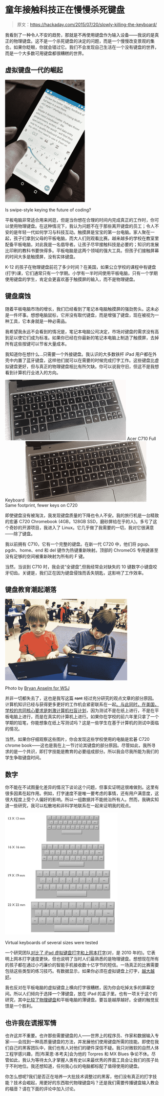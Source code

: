 # 童年接触科技正在慢慢杀死键盘

> 原文：<https://hackaday.com/2015/07/20/slowly-killing-the-keyboard/>

我看到了一种令人不安的趋势，那就是不再使用键盘作为输入设备——我说的是真正的物理键盘。这不是一个杀死键盘的决定的问题，而是一个慢慢改变景观的集合。如果你眨眼，你就会错过它。我们不会发现自己生活在一个没有键盘的世界，而是一个大多数可用键盘都很糟糕的世界。

## 虚拟键盘一代的崛起

![Is swipe-style keying the future of coding?](img/5298d5aaa883b318acba15d21e46be35.png)

Is swipe-style keying the future of coding?

平板电脑非常适合用来闲逛，但是当你想在合理的时间内完成真正的工作时，你可以使用物理键盘。在这种情况下，我认为问题不在于那些离开键盘的员工；令人不安的是年轻一代如何学习与科技互动。触摸屏是宝宝的第一台电脑。家人聚在一起，孩子们拿到父母的平板电脑，而大人们则观看比赛。越来越多的学校在教室里配备平板电脑，对此我是一名倡导者。让孩子尽早接触科技是必要的；知识的发展比印刷的教科书要快得多。平板电脑是这两个领域的强大工具。但孩子们接触屏幕的时间大多是触摸屏，没有实体键盘。

K-12 的孩子在物理键盘前花了多少时间？在美国，如果公立学校的课程中有键盘(打字)课，它们通常只有一个学期。小学有一半时间使用平板电脑，只有一个学期使用键盘的学生，肯定会更喜欢基于触摸屏的输入，而不是物理键盘。

## 键盘腐蚀

随着平板电脑市场的增长，我们已经看到了笔记本电脑触摸屏的强劲势头。这未必是一件坏事。想想电脑鼠标，它并没有取代键盘，而是增强了键盘，现在被视为一种工具，它本身就是一种必需品。

我希望我永远不会看到的情况是，笔记本电脑公司决定，市场对键盘的需求没有高到足以使它们成为标准。如果你已经在你最新的笔记本电脑上制造了触摸屏，去掉所有这些按键可以节省大量成本。

我知道你在想什么…只需要一个外接键盘。我认识的大多数铁杆 iPad 用户都在外壳中内置了蓝牙键盘，这样他们就可以在需要的时候完成打字工作。这些键盘比虚拟键盘更好，但与真正的物理键盘相比有所欠缺。你可以说我守旧，但这不是我想看到计算机行业进入的方向。

 [![Acer C710 Full Keyboard](img/e2ce2556e1505db6927506e449bd65b8.png "c710-keyboard")](https://hackaday.com/2015/07/20/slowly-killing-the-keyboard/c710-keyboard/) Acer C710 Full Keyboard [![Same footprint, fewer keys on C720](img/883e53eb1df473b68af5958ee573968b.png "c720-keyboard")](https://hackaday.com/2015/07/20/slowly-killing-the-keyboard/c720-keyboard/) Same footprint, fewer keys on C720

即使键盘没有被淘汰，我发现键盘质量的下降也令人不安。我的旅行机是一台精致的宏碁 C720 Chromebook (4GB，128GB SSD，磨砂屏给在乎的人)。多亏了这个奇妙的开源项目，我进入了 Linux。它几乎做了我需要的一切，我对它很满意——除了键盘。

我以前拥有 C710，它有一个完整的键盘。在新一代 C720 中，他们将 pgup、pgdn、home、end 和 del 键作为热键重新映射。顶部的 ChromeOS 专用键甚至没有足够的空间被重新映射为所有的 F 键。

当然，当谈到 C710 时，我会说“全键盘”,但我经常会对缺失的 10 键数字小键盘咬牙切齿。关键是，我们正在因为键盘侵蚀而丢失钥匙，这影响了工作效率。

## 键盘教育潮起潮落

![Photo by Bryan Anselm for WSJ](img/d3ea293beb0d586dcb98d6e8d7e0bdac.png)

Photo by [Bryan Anselm for WSJ](http://www.wsj.com/articles/common-core-linked-tests-spur-schools-to-teach-typing-1423073700)

并非一切都失去了，这也是我写这篇 ~~rant~~ 经过充分研究的观点文章的部分原因。计算机知识已经与获得更多更好的工作机会紧密联系在一起[。与此同时，在美国，学校的共同核心要求是](http://2010-2014.commerce.gov/news/fact-sheets/2011/05/13/fact-sheet-digital-literacy)[刺激计算机扫盲计划](http://www.wsj.com/articles/common-core-linked-tests-spur-schools-to-teach-typing-1423073700)，因为测试不是在纸上进行，不是在平板电脑上进行，而是在真实的计算机上进行。如果你在学校的前六年里只拿了一个学期的铅笔，你能想象在纸上写测试吗？这是一些学生在基于计算机的测试中面临的情况。

当然，如果你仔细观察这些图片，你会发现这些学校使用的电脑是宏碁 C720 chrome book——这也是我在上一节讨论其键盘的部分原因。尽管如此，我所寻求的是一个共识，即打字技能是教育的必要组成部分。所以我会尽我所能为我们的学生争取键盘时间。

## 数字

你不能在不试图量化差异的情况下谈论这个问题，但事实证明这很难做到。这里有很多因素在起作用。例如，打字速度不是唯一要考虑的事情，还有用户满意度，这很大程度上受个人偏好的影响。所以一组数据并不能统治所有人。然而，我确实知道一些研究，我可以松散地和非科学地联系在一起来证明我的观点。

![Virtual keyboards of several sizes were tested](img/d5e18f8e40083129a1004e881bd01f1a.png)

Virtual keyboards of several sizes were tested

一个研究团队[对比了 iPad 虚拟键盘打字和上网本打字](http://usabilitynews.org/keyboard-performance-ipad-versus-netbook/)(对，是 2010 年的)。它表明上网本打字速度更快，但也说明了当时人们最熟悉的是物理键盘。想想现在所有的孩子都在通过小巧廉价的智能手机接收数十亿字节的短信。一场真正的比赛需要包括这些类型的练习技巧。有数据显示，如果你必须在虚拟键盘上打字，[越大越好](http://www.researchgate.net/publication/261359324_The_Effects_of_Virtual_Keyboard_Key_Sizes_on_Typing_Productivity_and_Physical_Exposures)。

我也反对在平板电脑的虚拟键盘上横向打字很糟糕，因为你会吃掉太多的屏幕空间。所以人们倾向于选择一个薄键盘，放在 iPad 的盖子里。也有一项关于这个的研究，其中[比较了物理键盘](https://engineering.purdue.edu/~hongtan/pubs/PDFfiles/C63_JRKimTan_HS2014.pdf)和平板电脑的薄键盘。要旨是越厚越好。全键的触觉反馈是一个胜利。

## 也许我在谎报军情

也许这并不重要。也许那些需要键盘的人——世界上的程序员、作家和数据输入专家——会找到一种高质量键盘的方法，并发展他们使用键盘所需的技能。即使在我们自己的黑客团队中，我们也有人对他们的硬件深信不疑。我只对微软的自然人体工程学感兴趣，而[布莱恩·本考夫]会为他的 Torpres 和 MX Blues 争论不休。尽管如此，我认为等待太久才掌握人类有史以来最优秀的界面工具会让我们的孩子处于不利地位。我还想知道，任何我心仪的电脑都标配了值得使用的键盘。

你怎么想呢?我们是否正在培养一大批技术调整过的黑客，他们没有真正的打字技能？技术会崛起，用更好的东西取代物理键盘吗？还是我们需要传播键盘输入教会的福音？请在下面的评论中加入讨论。